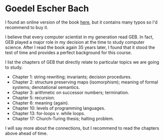 # Goedel Escher Bach

I found an online version of the book [here](https://www.physixfan.com/wp-content/files/GEBen.pdf), but it contains many typos so I'd recommend to buy it.

I believe that every computer scientist in my generation read GEB. <!--GEB won a Pulitzer price and has been voted one of the best science books many times, for example [here](https://interestingengineering.com/the-19-highest-rated-science-books-on-goodreads-amazon), [here](https://entertainment.time.com/2011/08/30/all-time-100-best-nonfiction-books/slide/godel-escher-bach-by-douglas-hofstadter/), [here](https://theartofliving.com/best-philosophy-books/#60_best_philosophical_nonfiction_books), [here](http://www.listmuse.com/100-best-science-books-time.php).--> In fact, GEB played a major role in my decision at the time to study computer science. <!--When I started to teach programming languages a few years ago I had forgotten about GEB, but when I reread the book recently, I noticed much overlap with my programming languages course. So I decided to make (parts of) the book required reading for this year. I am curious to get your feedback on this ...--> After I read the book again 35 years later, I found that it stood the test of time and provides a perfect background for this course.

I list the chapters of GEB that directly relate to particular topics we are going to study.

- Chapter 1: string rewriting; invariants; decision procedures.
- Chapter 2: structure preserving maps (isomorphism); meaning of formal systems; denotational semantics.
- Chapter 3: arithmetic on successor numbers; termination.
- Chapter 5: recursion. 
- Chapter 6: meaning (again).
- Chapter 10: levels of programming languages.
- Chapter 13: for-loops v. while loops.
- Chapter 17: Church-Turing thesis; halting problem.

I will say more about the connections, but I recommend to read the chapters above ahead of time.